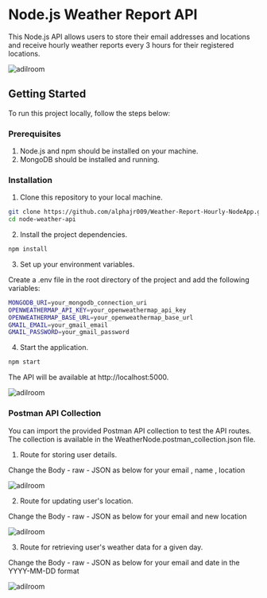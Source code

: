# Node.js Weather Report API

This Node.js API allows users to store their email addresses and locations and receive hourly weather reports every 3 hours for their registered locations.

![adilroom](https://i.imgur.com/4IFLWVu.png)


## Getting Started

To run this project locally, follow the steps below:

### Prerequisites

1. Node.js and npm should be installed on your machine.
2. MongoDB should be installed and running.

### Installation

1. Clone this repository to your local machine.

```bash
git clone https://github.com/alphajr009/Weather-Report-Hourly-NodeApp.git
cd node-weather-api
```

2. Install the project dependencies.

```bash
npm install
```

3. Set up your environment variables.

Create a .env file in the root directory of the project and add the following variables:

```bash
MONGODB_URI=your_mongodb_connection_uri
OPENWEATHERMAP_API_KEY=your_openweathermap_api_key
OPENWEATHERMAP_BASE_URL=your_openweathermap_base_url
GMAIL_EMAIL=your_gmail_email
GMAIL_PASSWORD=your_gmail_password
```

4. Start the application.

```bash
npm start
```

The API will be available at http://localhost:5000.

![adilroom](https://i.imgur.com/wqVEYtZ.jpeg)


### Postman API Collection

You can import the provided Postman API collection to test the API routes. The collection is available in the WeatherNode.postman_collection.json file.


1. Route for storing user details.

Change the Body - raw - JSON as below for your email , name , location 

![adilroom](https://i.imgur.com/YBzsn4d.png)

2. Route for updating user's location.

Change the Body - raw - JSON as below for your email and new location

![adilroom](https://i.imgur.com/kEqnAWu.png)


3. Route for retrieving user's weather data for a given day.

Change the Body - raw - JSON as below for your email and date in the YYYY-MM-DD format 

![adilroom](https://i.imgur.com/swtDyLH.png)






 
